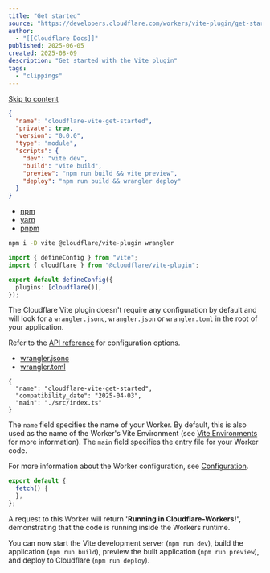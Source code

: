 ```yaml
---
title: "Get started"
source: "https://developers.cloudflare.com/workers/vite-plugin/get-started/"
author:
  - "[[Cloudflare Docs]]"
published: 2025-06-05
created: 2025-08-09
description: "Get started with the Vite plugin"
tags:
  - "clippings"
---
```

[Skip to content](https://developers.cloudflare.com/workers/vite-plugin/get-started/#_top)

```json
{
  "name": "cloudflare-vite-get-started",
  "private": true,
  "version": "0.0.0",
  "type": "module",
  "scripts": {
    "dev": "vite dev",
    "build": "vite build",
    "preview": "npm run build && vite preview",
    "deploy": "npm run build && wrangler deploy"
  }
}
```

- [npm](https://developers.cloudflare.com/workers/vite-plugin/get-started/#tab-panel-2560)
- [yarn](https://developers.cloudflare.com/workers/vite-plugin/get-started/#tab-panel-2561)
- [pnpm](https://developers.cloudflare.com/workers/vite-plugin/get-started/#tab-panel-2562)

```sh
npm i -D vite @cloudflare/vite-plugin wrangler
```

```ts
import { defineConfig } from "vite";
import { cloudflare } from "@cloudflare/vite-plugin";

export default defineConfig({
  plugins: [cloudflare()],
});
```

The Cloudflare Vite plugin doesn't require any configuration by default and will look for a `wrangler.jsonc`, `wrangler.json` or `wrangler.toml` in the root of your application.

Refer to the [API reference](https://developers.cloudflare.com/workers/vite-plugin/reference/api/) for configuration options.

- [wrangler.jsonc](https://developers.cloudflare.com/workers/vite-plugin/get-started/#tab-panel-2563)
- [wrangler.toml](https://developers.cloudflare.com/workers/vite-plugin/get-started/#tab-panel-2564)

```jsonc
{
  "name": "cloudflare-vite-get-started",
  "compatibility_date": "2025-04-03",
  "main": "./src/index.ts"
}
```

The `name` field specifies the name of your Worker. By default, this is also used as the name of the Worker's Vite Environment (see [Vite Environments](https://developers.cloudflare.com/workers/vite-plugin/reference/vite-environments/) for more information). The `main` field specifies the entry file for your Worker code.

For more information about the Worker configuration, see [Configuration](https://developers.cloudflare.com/workers/wrangler/configuration/).

```ts
export default {
  fetch() {
  },
};
```

A request to this Worker will return **'Running in Cloudflare-Workers!'**, demonstrating that the code is running inside the Workers runtime.

You can now start the Vite development server (`npm run dev`), build the application (`npm run build`), preview the built application (`npm run preview`), and deploy to Cloudflare (`npm run deploy`).